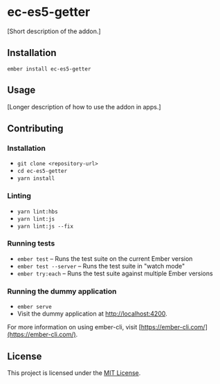 ec-es5-getter
==============================================================================

[Short description of the addon.]

Installation
------------------------------------------------------------------------------

```
ember install ec-es5-getter
```


Usage
------------------------------------------------------------------------------

[Longer description of how to use the addon in apps.]


Contributing
------------------------------------------------------------------------------

### Installation

* `git clone <repository-url>`
* `cd ec-es5-getter`
* `yarn install`

### Linting

* `yarn lint:hbs`
* `yarn lint:js`
* `yarn lint:js --fix`

### Running tests

* `ember test` – Runs the test suite on the current Ember version
* `ember test --server` – Runs the test suite in "watch mode"
* `ember try:each` – Runs the test suite against multiple Ember versions

### Running the dummy application

* `ember serve`
* Visit the dummy application at [http://localhost:4200](http://localhost:4200).

For more information on using ember-cli, visit [https://ember-cli.com/](https://ember-cli.com/).

License
------------------------------------------------------------------------------

This project is licensed under the [MIT License](LICENSE.md).
